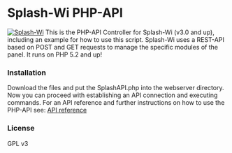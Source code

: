 # Splash-Wi PHP-API

[![Splash-Wi](https://splash-wi.com/assets/images/poweredby.png)](https://splash-wi.com)
This is the PHP-API Controller for Splash-Wi (v3.0 and up), including an example for how to use this script. Splash-Wi uses a REST-API based on POST and GET requests to manage the specific modules of the panel. It runs on PHP 5.2 and up!
### Installation
Download the files and put the SplashAPI.php into the webserver directory. Now you can proceed with establishing an API connection and executing commands. For an API reference and further instructions on how to use the PHP-API see: [API reference](https://splash-wi.com/docs)
### License
GPL v3
